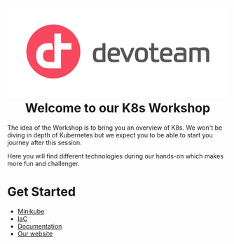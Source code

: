 <h1 align="center">
  <br>
<img src="docs/images/dev_logo_rvb.png"  alt="accessibility text">
  <br>
  Welcome to our K8s Workshop
  <br>
</h1>

The idea of the Workshop is to bring you an overview of K8s. We won't be diving in depth of Kubernetes but we expect you to be able to start you journey after this session.

Here you will find different technologies during our hands-on which makes more fun and challenger.

# Get Started

- [Minikube](./minikube/README.md)
- [IaC](./iac/README.md)
- [Documentation](./docs/README.md)
- [Our website ](https://www.devoteam.com/)
